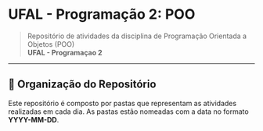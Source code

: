 # UFAL - Programação 2: POO

> Repositório de atividades da disciplina de Programação Orientada a Objetos (POO)  
> **UFAL - Programaçao 2**

---

## 📂 Organização do Repositório

Este repositório é composto por pastas que representam as atividades realizadas em cada dia. As pastas estão nomeadas com a data no formato **YYYY-MM-DD**.


